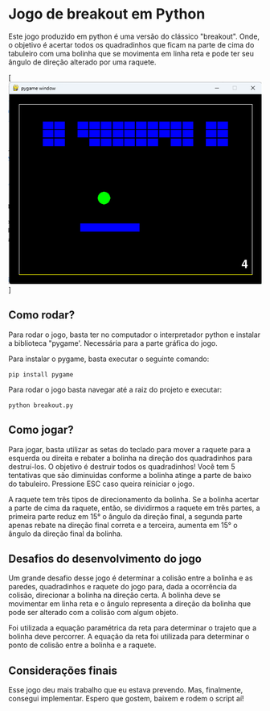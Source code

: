 # Jogo de breakout em Python

Este jogo produzido em python é uma versão do clássico "breakout". Onde, o objetivo é 
acertar todos os quadradinhos que ficam na parte de cima do tabuleiro com uma bolinha 
que se movimenta em linha reta e pode ter seu ângulo de direção alterado por uma raquete.

[![Captura do jogo em execução](readme-media/exec.png)]

## Como rodar?

Para rodar o jogo, basta ter no computador o interpretador python e instalar a biblioteca "pygame'. 
Necessária para a parte gráfica do jogo.

Para instalar o pygame, basta executar o seguinte comando:

```
pip install pygame
```

Para rodar o jogo basta navegar até a raiz do projeto e executar:

```
python breakout.py
```

## Como jogar?

Para jogar, basta utilizar as setas do teclado para mover a raquete para a esquerda ou 
direita e rebater a bolinha na direção dos quadradinhos para destruí-los. O objetivo é 
destruir todos os quadradinhos! Você tem 5 tentativas que são diminuidas conforme a 
bolinha atinge a parte de baixo do tabuleiro. Pressione ESC caso queira reiniciar o 
jogo.

A raquete tem três tipos de direcionamento da bolinha. Se a bolinha acertar a parte de cima 
da raquete, então, se dividirmos a raquete em três partes, a primeira parte reduz em 15° o 
ângulo da direção final, a segunda parte apenas rebate na direção final correta e a terceira, 
aumenta em 15° o ângulo da direção final da bolinha.

## Desafios do desenvolvimento do jogo

Um grande desafio desse jogo é determinar a colisão entre a bolinha e as paredes, quadradinhos e 
raquete do jogo para, dada a ocorrência da colisão, direcionar a bolinha na direção certa. A bolinha 
deve se movimentar em linha reta e o ângulo representa a direção da bolinha que pode ser alterado 
com a colisão com algum objeto.

Foi utilizada a equação paramétrica da reta para determinar o trajeto que a bolinha 
deve percorrer. A equação da reta foi utilizada para determinar o ponto de colisão entre 
a bolinha e a raquete.

## Considerações finais

Esse jogo deu mais trabalho que eu estava prevendo. Mas, finalmente, consegui implementar. Espero que 
gostem, baixem e rodem o script aí!